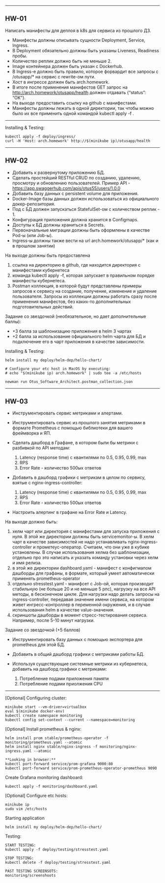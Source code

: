 ***
HW-01
---

Написать манифесты для деплоя в k8s для сервиса из прошлого ДЗ. 
- Манифесты должны описывать сущности Deployment, Service, Ingress. 
- В Deployment обязательно должны быть указаны Liveness, Readiness пробы. 
- Количество реплик должно быть не меньше 2. 
- Image контейнера должен быть указан с Dockerhub. 
- В Ingress-е должно быть правило, которое форвардит все запросы с /otusapp/* на сервис с rewrite-ом пути. 
- Хост в ингрессе должен быть arch.homework. 
- В итоге после применения манифестов GET запрос на http://arch.homework/otusapp/health должен отдавать {“status”: “OK”}. 
- На выходе предоставить ссылку на github c манифестами. 
- Манифесты должны лежать в одной директории, так чтобы можно было их все применить одной командой kubectl apply -f .
***

Installing & Testing: 
~~~
kubectl apply -f deploy/ingress/
curl -H 'Host: arch.homework' http://$(minikube ip)/otusapp/health
~~~

***
HW-02
---

+ Добавить к развернутому приложению БД.
+ Сделать простейший RESTful CRUD по созданию, удалению, просмотру и обновлению пользователей.
Пример API - https://app.swaggerhub.com/apis/otus55/users/1.0.0
+ Добавить базу данных с persistent volume для приложения.
+ Docker-Image базы данных должен использоваться из официального докер-репозитория.
+ Под с БД должен запускаться StatefulSet-ом с количеством реплик - 1.
+ Конфигурация приложения должна хранится в Configmaps.
+ Доступы к БД должны храниться в Secrets.
+ Первоначальные миграции должны быть оформлены в качестве Pod-ы (или Job-ы).
+ Ingress-ы должны также вести на url arch.homework/otusapp/* (как и в прошлом занятии)

На выходе должны быть предоставлена
1) ссылка на директорию в github, где находится директория с манифестами кубернетеса
2) команда kubectl apply -f, которая запускает в правильном порядке манифесты кубернетеса.
3) Postman коллекция, в которой будут представлены примеры запросов к сервису на создание, получение, изменение и удаление пользователя. 
Запросы из коллекции должны работать сразу после применения манифестов, без каких-то дополнительных подготовительных действий.

Задание со звездочкой (необязательное, но дает дополнительные баллы):
- +3 балла за шаблонизацию приложения в helm 3 чартах
- +2 балла за использование официального helm чарта для БД и подключение его в чарт приложения в качестве зависимости.

Installing & Testing: 
~~~
helm install my deploy/helm-dep/hello-chart/

# Configure your etc host in MacOS by executing:
# echo "$(minikube ip) arch.homework" | sudo tee -a /etc/hosts

newman run Otus_Software_Architect.postman_collection.json
~~~



***
HW-03
---

+ Инструментировать сервис метриками и алертами.
+ Инструментировать сервис из прошлого занятия метриками в формате Prometheus с помощью библиотеки для вашего фреймворка и ЯП.

+ Сделать дашборд в Графане, в котором были бы метрики с разбивкой по API методам:
  1. Latency (response time) с квантилями по 0.5, 0.95, 0.99, max
  2. RPS
  3. Error Rate - количество 500ых ответов

+ Добавить в дашборд графики с метрикам в целом по сервису, взятые с nginx-ingress-controller:
  1. Latency (response time) с квантилями по 0.5, 0.95, 0.99, max
  2. RPS
  3. Error Rate - количество 500ых ответов

+ Настроить алертинг в графане на Error Rate и Latency.

На выходе должно быть:
1) хелм чарт или директория с манифестами для запуска приложения с нуля. В этой же директории должны быть servicemonitor-ы. В хелм чарт в качестве зависимостей не надо устанавливать nginx-ingress-controller и прометеус-оператор. Считаем, что они уже в кубике установлены.
В случае использования хелма без шаблонизации, отдельно про это написать и указать команду установки через хелм и имя релиза.
2) в этой же директории dashboard.yaml - манифест с конфигмапом дашборды для графаны, в формате, который умеет автоматически применять prometheus-operator
3) отдельно stresstest.yaml - манифсет с Job-ой, которая производит стабильную (не больше 20 и не меньше 5 рпс), нагрузку на все API методы, в бесконечном цикле. Для нагрузки надо делать запросы на ingress-controller, передавая значение имени сервиса, на котором живет ингресс-контроллер в переменной окружения, и в случае использования helm в качестве value-значения.
4) скриншоты дашборды в момент стресс-тестирования сервиса. Например, после 5-10 минут нагрузки.


Задание со звездочкой (+5 баллов)
+ Инструментировать базу данных с помощью экспортера для prometheus для этой БД.
+ Добавить в общий дашборд графики с метриками работы БД.

+ Используя существующие системные метрики из кубернетеса, добавить на дашборд графики с метриками:
  1. Потребление подами приложения памяти
  2. Потребление подами приолжения CPU
---
[Optional] Configuring cluster:
   
    minikube start --vm-driver=virtualbox
    eval $(minikube docker-env)
    kubectl create namespace monitoring
    kubectl config set-context --current --namespace=monitoring

[Optional] Install prometheus & nginx:

    helm install prom stable/prometheus-operator -f monitoring/prometheus.yaml --atomic
    helm install nginx stable/nginx-ingress -f monitoring/nginx-ingress.yaml --atomic
    
    **Looking in browser:**
    kubectl port-forward service/prom-grafana 9000:80
    kubectl port-forward service/prom-prometheus-operator-prometheus 9090

Create Grafana monitoring dashboard:

    kubectl apply -f monitoring/dashboard.yaml

[Optional] Configure etc hosts:

    minikube ip
    sudo vim /etc/hosts
    
Starting application
    
    helm install my deploy/helm-dep/hello-chart/
    
Testing:

    START TESTING:
    kubectl apply -f deploy/testing/stresstest.yaml
    
    STOP TESTING:
    kubectl delete -f deploy/testing/stresstest.yaml
    
    PAST TESTING SCREENSOTS:
    monitoring/screenshoots
